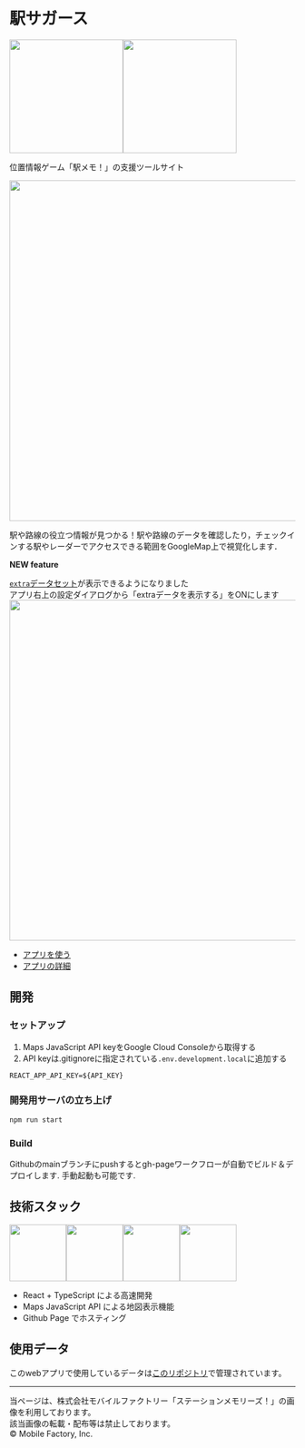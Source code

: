 # 駅サガース

<img src="https://user-images.githubusercontent.com/25225028/81793250-145a5300-9544-11ea-81fa-bee3a8ecc8ac.png" height="200"><img src="https://user-images.githubusercontent.com/25225028/76631346-e7f67a80-6584-11ea-9f6b-5e8885887363.png" height="200">

位置情報ゲーム「駅メモ！」の支援ツールサイト  

<img src="https://user-images.githubusercontent.com/25225028/81814521-dbca7180-9563-11ea-8c8d-5367ba05e2ce.png" width="600"/>  

駅や路線の役立つ情報が見つかる！駅や路線のデータを確認したり，チェックインする駅やレーダーでアクセスできる範囲をGoogleMap上で視覚化します．

**NEW feature**  

[`extra`データセット](https://github.com/Seo-4d696b75/station_database/wiki/extra)が表示できるようになりました  
アプリ右上の設定ダイアログから「extraデータを表示する」をONにします  
<img src="https://user-images.githubusercontent.com/25225028/171987326-7dd033ec-63f1-4518-8fae-a34b2245ed51.png" width="600">

  
- [アプリを使う](https://seo-4d696b75.github.io/ekisagasu/)
- [アプリの詳細](https://seo-4d696b75.github.io/ekisagasu/#/help)

## 開発

### セットアップ

1. Maps JavaScript API keyをGoogle Cloud Consoleから取得する
2. API keyは.gitignoreに指定されている`.env.development.local`に追加する

```txt
REACT_APP_API_KEY=${API_KEY}
```

### 開発用サーバの立ち上げ
```bash
npm run start
```

### Build

Githubのmainブランチにpushするとgh-pageワークフローが自動でビルド＆デプロイします. 手動起動も可能です.

## 技術スタック
<img src="https://user-images.githubusercontent.com/25225028/96458500-f5cb5700-125b-11eb-901c-1aaf0653f999.jpg" height="100"/><img src="https://user-images.githubusercontent.com/25225028/108220336-f9270e80-7179-11eb-9091-c234b1e045be.png" height="100"/><img src="https://user-images.githubusercontent.com/25225028/96458574-0bd91780-125c-11eb-8307-05d60bf3f5f0.png" height="100"/><img src="https://user-images.githubusercontent.com/25225028/96458641-1b586080-125c-11eb-80dd-65ce67712f81.png" height="100"/>


- React + TypeScript による高速開発
- Maps JavaScript API による地図表示機能
- Github Page でホスティング

## 使用データ
このwebアプリで使用しているデータは[このリポジトリ](https://github.com/Seo-4d696b75/station_database)で管理されています。

---------------------------

当ページは、株式会社モバイルファクトリー「ステーションメモリーズ！」の画像を利用しております。  
該当画像の転載・配布等は禁止しております。  
© Mobile Factory, Inc.  
